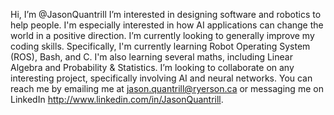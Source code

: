 Hi, I’m @JasonQuantrill
I’m interested in designing software and robotics to help people. I'm especially interested in how AI applications can change the world in a positive direction.
I’m currently looking to generally improve my coding skills. Specifically, I'm currently learning Robot Operating System (ROS), Bash, and C. I'm also learning several maths, including Linear Algebra and Probability & Statistics.
I’m looking to collaborate on any interesting project, specifically involving AI and neural networks.
You can reach me by emailing me at jason.quantrill@ryerson.ca or messaging me on LinkedIn http://www.linkedin.com/in/JasonQuantrill.


